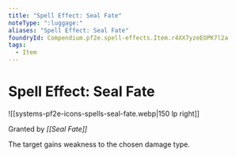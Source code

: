 ```yaml
---
title: "Spell Effect: Seal Fate"
noteType: ":luggage:"
aliases: "Spell Effect: Seal Fate"
foundryId: Compendium.pf2e.spell-effects.Item.r4XX7yzeEOPK7l2a
tags:
  - Item
---
```


# Spell Effect: Seal Fate
![[systems-pf2e-icons-spells-seal-fate.webp|150 lp right]]

Granted by _[[Seal Fate]]_

The target gains weakness to the chosen damage type.
